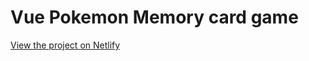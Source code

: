 # Vue Pokemon Memory card game

<a href="https://vue-poke-memory-card.netlify.app/">View the project on Netlify</a>
